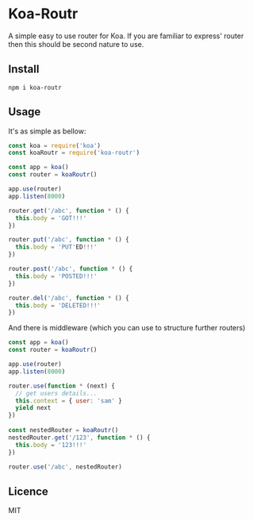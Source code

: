 # Koa-Routr

A simple easy to use router for Koa. If you are familiar to express' router then
this should be second nature to use.

## Install
```
npm i koa-routr
```

## Usage

It's as simple as bellow:

```javascript
const koa = require('koa')
const koaRoutr = require('koa-routr')

const app = koa()
const router = koaRoutr()

app.use(router)
app.listen(8000)

router.get('/abc', function * () {
  this.body = 'GOT!!!'
})

router.put('/abc', function * () {
  this.body = 'PUT'ED!!!'
})

router.post('/abc', function * () {
  this.body = 'POSTED!!!'
})

router.del('/abc', function * () {
  this.body = 'DELETED!!!'
})

```

And there is middleware (which you can use to structure further routers)
```javascript
const app = koa()
const router = koaRoutr()

app.use(router)
app.listen(8000)

router.use(function * (next) {
  // get users details...
  this.context = { user: 'sam' }
  yield next
})
  
const nestedRouter = koaRoutr()
nestedRouter.get('/123', function * () {
  this.body = '123!!!'
})

router.use('/abc', nestedRouter)
```

## Licence
MIT
